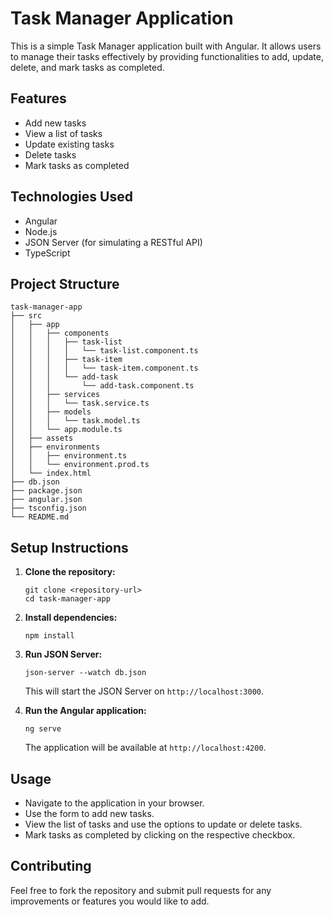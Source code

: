 # Task Manager Application

This is a simple Task Manager application built with Angular. It allows users to manage their tasks effectively by providing functionalities to add, update, delete, and mark tasks as completed.

## Features

- Add new tasks
- View a list of tasks
- Update existing tasks
- Delete tasks
- Mark tasks as completed

## Technologies Used

- Angular
- Node.js
- JSON Server (for simulating a RESTful API)
- TypeScript

## Project Structure

```
task-manager-app
├── src
│   ├── app
│   │   ├── components
│   │   │   ├── task-list
│   │   │   │   └── task-list.component.ts
│   │   │   ├── task-item
│   │   │   │   └── task-item.component.ts
│   │   │   └── add-task
│   │   │       └── add-task.component.ts
│   │   ├── services
│   │   │   └── task.service.ts
│   │   ├── models
│   │   │   └── task.model.ts
│   │   └── app.module.ts
│   ├── assets
│   ├── environments
│   │   ├── environment.ts
│   │   └── environment.prod.ts
│   └── index.html
├── db.json
├── package.json
├── angular.json
├── tsconfig.json
└── README.md
```

## Setup Instructions

1. **Clone the repository:**
   ```
   git clone <repository-url>
   cd task-manager-app
   ```

2. **Install dependencies:**
   ```
   npm install
   ```

3. **Run JSON Server:**
   ```
   json-server --watch db.json
   ```
   This will start the JSON Server on `http://localhost:3000`.

4. **Run the Angular application:**
   ```
   ng serve
   ```
   The application will be available at `http://localhost:4200`.

## Usage

- Navigate to the application in your browser.
- Use the form to add new tasks.
- View the list of tasks and use the options to update or delete tasks.
- Mark tasks as completed by clicking on the respective checkbox.

## Contributing

Feel free to fork the repository and submit pull requests for any improvements or features you would like to add.